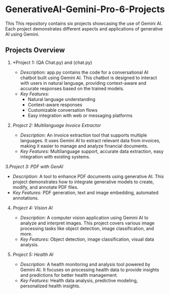# GenerativeAI-Gemini-Pro-6-Projects

This This repository contains six projects showcasing the use of Gemini AI. Each project demonstrates different aspects and applications of generative AI using Gemini.

## Projects Overview

1. *Project 1: (QA Chat.py) and  (chat.py)
   - *Description:* app.py contains the code for a conversational AI chatbot built using Gemini AI. This chatbot is designed to interact with users in natural language, providing context-aware and accurate responses based on the trained models.
   - *Key Features:*
     - Natural language understanding
     - Context-aware responses
     - Customizable conversation flows
     - Easy integration with web or messaging platforms

2. *Project 2: Multilanguage Invoice Extractor*
   - *Description:* An invoice extraction tool that supports multiple languages. It uses Gemini AI to extract relevant data from invoices, making it easier to manage and analyze financial documents.
   - *Key Features:* Multilanguage support, accurate data extraction, easy integration with existing systems.

 3.*Project 3: PDF with GenAI*
   - *Description:* A tool to enhance PDF documents using generative AI. This project demonstrates how to integrate generative models to create, modify, and annotate PDF files.
   - *Key Features:* PDF generation, text and image embedding, automated annotations.

4. *Project 4: Vision AI*
   - *Description:* A computer vision application using Gemini AI to analyze and interpret images. This project covers various image processing tasks like object detection, image classification, and more.
   - *Key Features:* Object detection, image classification, visual data analysis.

5. *Project 5: Health AI*
   - *Description:* A health monitoring and analysis tool powered by Gemini AI. It focuses on processing health data to provide insights and predictions for better health management.
   - *Key Features:* Health data analysis, predictive modeling, personalized health insights.


